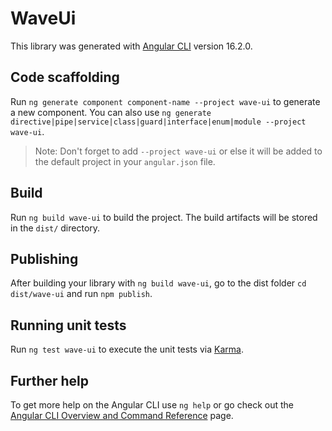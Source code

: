 # WaveUi

This library was generated with [Angular CLI](https://github.com/angular/angular-cli) version 16.2.0.

## Code scaffolding

Run `ng generate component component-name --project wave-ui` to generate a new component. You can also use `ng generate directive|pipe|service|class|guard|interface|enum|module --project wave-ui`.
> Note: Don't forget to add `--project wave-ui` or else it will be added to the default project in your `angular.json` file. 

## Build

Run `ng build wave-ui` to build the project. The build artifacts will be stored in the `dist/` directory.

## Publishing

After building your library with `ng build wave-ui`, go to the dist folder `cd dist/wave-ui` and run `npm publish`.

## Running unit tests

Run `ng test wave-ui` to execute the unit tests via [Karma](https://karma-runner.github.io).

## Further help

To get more help on the Angular CLI use `ng help` or go check out the [Angular CLI Overview and Command Reference](https://angular.io/cli) page.
